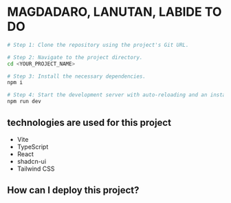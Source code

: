 
# MAGDADARO, LANUTAN, LABIDE TO DO
```sh
# Step 1: Clone the repository using the project's Git URL.

# Step 2: Navigate to the project directory.
cd <YOUR_PROJECT_NAME>

# Step 3: Install the necessary dependencies.
npm i

# Step 4: Start the development server with auto-reloading and an instant preview.
npm run dev
```


##  technologies are used for this project

- Vite
- TypeScript
- React
- shadcn-ui
- Tailwind CSS

## How can I deploy this project?


